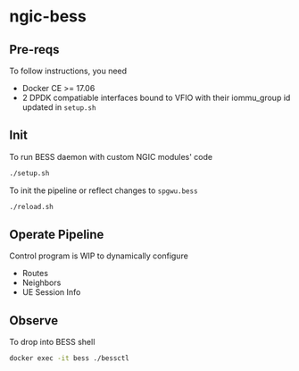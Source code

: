 # ngic-bess

## Pre-reqs

To follow instructions, you need

* Docker CE >= 17.06
* 2 DPDK compatiable interfaces bound to VFIO with their iommu_group id updated in `setup.sh`

## Init

To run BESS daemon with custom NGIC modules' code

```bash
./setup.sh
```

To init the pipeline or reflect changes to `spgwu.bess`

```bash
./reload.sh
```

## Operate Pipeline

Control program is WIP to dynamically configure

* Routes
* Neighbors
* UE Session Info

## Observe

To drop into BESS shell

```bash
docker exec -it bess ./bessctl
```
